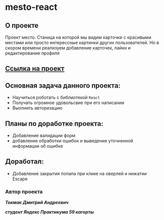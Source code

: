 # mesto-react

## О проекте

Проект место. Станица на которой мы видим карточки с красивыми местами или просто интерессные картинки других пользователей. Но в скором времени реализуем добавление карточек, лайки и редактирование профиля

## [Ссылка на проект](https://mesto.e-tokmak.ru)
## Основная задача данного проекта:

- Научиться роботать с библиотекой `React`
- Получать огромное удовольсвие при его написании
- Выолнить авторизацию

## Планы по доработке проекта:
- Добавление валидации форм
- добавление обработки ошибок и выведение уточненной информации об ошибке

## Доработал:
- Добавление закрытия попапа при клике на оверлей и нижатии Escape

### Автор проекта

**_Токмак Дмитрий Андреевич_**

**_студент Яндекс Практикума 59 кагорты_**
